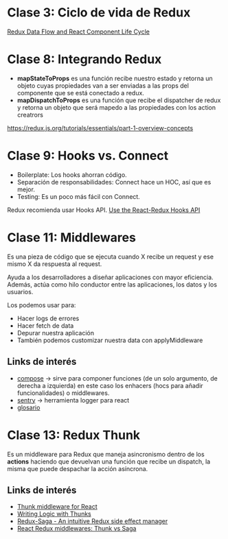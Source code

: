 # Clase 3: Ciclo de vida de Redux

[Redux Data Flow and React Component Life Cycle](https://dev.to/oahehc/redux-data-flow-and-react-component-life-cycle-11n)

# Clase 8: Integrando Redux

- **mapStateToProps** es una función recibe nuestro estado y retorna un objeto cuyas propiedades van a ser enviadas a las props del componente que se está conectado a redux.
- **mapDispatchToProps** es una función que recibe el dispatcher de redux y retorna un objeto que será mapedo a las propiedades con los action creatrors

https://redux.js.org/tutorials/essentials/part-1-overview-concepts

# Clase 9: Hooks vs. Connect

- Boilerplate: Los hooks ahorran código.
- Separación de responsabilidades: Connect hace un HOC, así que es mejor.
- Testing: Es un poco más fácil con Connect.

Redux recomienda usar Hooks API.
[Use the React-Redux Hooks API](https://redux.js.org/style-guide/#use-the-react-redux-hooks-api)

# Clase 11: Middlewares

Es una pieza de código que se ejecuta cuando X recibe un request y ese mismo X da respuesta al request.

Ayuda a los desarrolladores a diseñar aplicaciones con mayor eficiencia. Además, actúa como hilo conductor entre las aplicaciones, los datos y los usuarios.

Los podemos usar para:

- Hacer logs de errores
- Hacer fetch de data
- Depurar nuestra aplicación
- También podemos customizar nuestra data con applyMiddleware

## Links de interés
- [compose](https://es.redux.js.org/docs/api/compose.html) -> sirve para componer funciones (de un solo argumento, de derecha a izquierda) en este caso los enhacers (hocs para añadir funcionalidades) o middlewares.
- [sentry](https://sentry.io/for/react/) -> herramienta logger para react
- [glosario](https://es.redux.js.org/docs/glosario.html)

# Clase 13: Redux Thunk

Es un middleware para Redux que maneja asincronismo dentro de los **actions** haciendo que devuelvan una función que recibe un dispatch, la misma que puede despachar la acción asíncrona.


## Links de interés
- [Thunk middleware for React](https://github.com/reduxjs/redux-thunk)
- [Writing Logic with Thunks](https://redux.js.org/usage/writing-logic-thunks)
- [Redux-Saga - An intuitive Redux side effect manager](https://redux-saga.js.org)
- [React Redux middlewares: Thunk vs Saga](https://blog.devgenius.io/react-redux-middlewares-thunk-vs-saga-e346a25319b3)